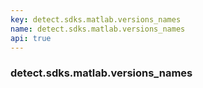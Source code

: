 ```yaml
---
key: detect.sdks.matlab.versions_names
name: detect.sdks.matlab.versions_names
api: true
---
```


### detect.sdks.matlab.versions_names
